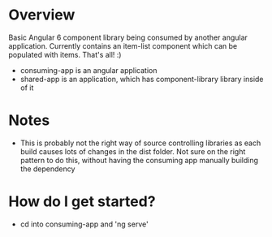 # Overview
Basic Angular 6 component library being consumed by another angular application. Currently contains an item-list component which can be populated with items. That's all! :)

* consuming-app is an angular application
* shared-app is an application, which has component-library library inside of it

# Notes
* This is probably not the right way of source controlling libraries as each build causes lots of changes in the dist folder. Not sure on the right pattern to do this, without having the consuming app manually building the dependency

# How do I get started?
* cd into consuming-app and 'ng serve'
